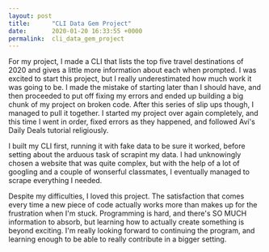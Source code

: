 ```yaml
---
layout: post
title:      "CLI Data Gem Project"
date:       2020-01-20 16:33:55 +0000
permalink:  cli_data_gem_project
---
```



For my project, I made a CLI that lists the top five travel destinations of 2020 and gives a little more information about each when prompted. I was excited to start this project, but I really underestimated how much work it was going to be. I made the mistake of starting later than I should have, and then proceeded to put off fixing my errors and ended up building a big chunk of my project on broken code. After this series of slip ups though, I managed to pull it together. I started my project over again completely, and this time I went in order, fixed errors as they happened, and followed Avi's Daily Deals tutorial religiously. 

I built my CLI first, running it with fake data to be sure it worked, before setting about the arduous task of scrapint my data. I had unknowingly chosen a website that was quite complex, but with the help of a lot of googling and a couple of wonserful classmates, I eventually managed to scrape everything I needed. 

Despite my difficulties, I loved this project. The satisfaction that comes every time a new piece of code actually works more than makes up for the frustration when I'm stuck. Programming is hard, and there's SO MUCH information to absorb, but learning how to actually create something is beyond exciting. I'm really looking forward to continuing the program, and learning enough to be able to really contribute in a bigger setting. 


